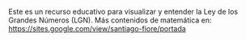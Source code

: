 Este es un recurso educativo para visualizar y entender la Ley de los Grandes Números (LGN).
Más contenidos de matemática en: https://sites.google.com/view/santiago-fiore/portada
